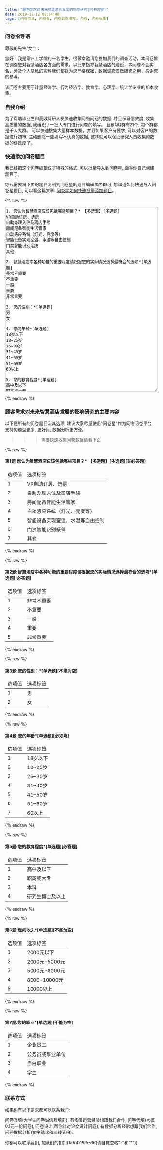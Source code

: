 ```yaml
---
title: "顾客需求对未来智慧酒店发展的影响研究(问卷内容)"
date: 2019-12-12 08:54:48
tags: [问卷互填, 问卷星, 问卷调查填写, 问卷, 问卷收集]
---
```


### 问卷指导语

尊敬的先生/女士：

您好！我是常州工学院的一名学生，很荣幸邀请您参加我们的调查活动，本问卷旨在调查您对智慧酒店各方面的需求，以此来指导智慧酒店的建设，本问卷不会实名，涉及个人隐私的资料我们都将为您严格保密，数据调查仅做研究之用，感谢您的参与。

该问卷主要用于计量经济学、行为经济学、教育学、心理学、统计学专业的样本收集。

<!-- more -->


### 自我介绍

为了帮助毕业生和高效科研人员快速收集网络问卷的数据, 并且保证信效度, 收集高质量的数据, 我组织了一批人专门进行问卷的填写。
目前QQ群有21个, 每个群都是千人大群。 可以快速搜集大量样本数据，并且如果客户有要求, 可以对客户的数据进行初审, 
主动删除一些填写不认真的数据, 这样就可以保证研究人员收集的数据的信效度了。



### 快速添加问卷题目

我已经把这个问卷编辑成了特殊的格式, 可以批量导入到问卷星, 面得你自己创建题目了。

你只需要将下面的题目复制到问卷星的题目编辑页面即可, 想知道如何快速导入问卷星题目, 可以看这篇文章: [问卷星如何快速批量添加题目](https://mlln.cn/2019/06/01/%E9%97%AE%E5%8D%B7%E6%98%9F%E5%A6%82%E4%BD%95%E5%BF%AB%E9%80%9F%E6%B7%BB%E5%8A%A0%E6%89%B9%E9%87%8F%E9%A2%98%E7%9B%AE/index.html)。

{% raw %}
<textarea rows="40" style="width: 100%;">1. 您认为智慧酒店应该包括哪些项目？* 【多选题】[多选题]
VR自助订房、选房
自助办理入住及离店手续
房间配备智能生活管家
自动感应系统（灯光、亮度等）
智能设备实现室温、水温等自由控制
门禁智能识别系统
其他

2. 智慧酒店中各种功能的重要程度请根据您的实际情况选择最符合的选项*[单选题]
非常不重要
不重要
一般
重要
非常重要

3. 您的性别：*[单选题]
男
女

4. 您的年龄*[单选题]
18岁以下
18~25岁
26~30岁
31~40岁
41~50岁
51~60岁
60以上

5. 您的教育程度*[单选题]
高中及以下
职高或大专
本科
研究生博士及以上

6. 您的收入*[单选题]
2000元以下
2000元-5000元
5000元-8000元
8000-10000元
10000以上

7. 您的职业*[单选题]
企业员工
公务员或事业单位
自由职业
学生</textarea>
{% endraw %}

### 顾客需求对未来智慧酒店发展的影响研究的主要内容

以下是所有的问卷题目及其选项, 建议大家尽量使用"问卷星"作为网络问卷平台, 支持的题型更多, 更好用, 数据分析更方便。

>>> 需要快速收集问卷数据请看下面


{% raw %}
<div class="qitem">
<h4>第1题:您认为智慧酒店应该包括哪些项目？* 【多选题】[多选题][非必答题]</h4>

<table class="table">
<thead>
<tr><td>选项值</td><td>选项标签</td></tr>
</thead>
<tbody>
<tr><td>1</td><td>VR自助订房、选房</td></tr>
<tr><td>2</td><td>自助办理入住及离店手续</td></tr>
<tr><td>3</td><td>房间配备智能生活管家</td></tr>
<tr><td>4</td><td>自动感应系统（灯光、亮度等）</td></tr>
<tr><td>5</td><td>智能设备实现室温、水温等自由控制</td></tr>
<tr><td>6</td><td>门禁智能识别系统</td></tr>
<tr><td>7</td><td>其他</td></tr>
</tbody>
</table>

</div>
{% endraw %}


{% raw %}
<div class="qitem">
<h4>第2题:智慧酒店中各种功能的重要程度请根据您的实际情况选择最符合的选项*[单选题][必答题]</h4>

<table class="table">
<thead>
<tr><td>选项值</td><td>选项标签</td></tr>
</thead>
<tbody>
<tr><td>1</td><td>非常不重要</td></tr>
<tr><td>2</td><td>不重要</td></tr>
<tr><td>3</td><td>一般</td></tr>
<tr><td>4</td><td>重要</td></tr>
<tr><td>5</td><td>非常重要</td></tr>
</tbody>
</table>

</div>
{% endraw %}


{% raw %}
<div class="qitem">
<h4>第3题:您的性别：*[单选题][不能为空]</h4>

<table class="table">
<thead>
<tr><td>选项值</td><td>选项标签</td></tr>
</thead>
<tbody>
<tr><td>1</td><td>男</td></tr>
<tr><td>2</td><td>女</td></tr>
</tbody>
</table>

</div>
{% endraw %}


{% raw %}
<div class="qitem">
<h4>第4题:您的年龄*[单选题][必须填]</h4>

<table class="table">
<thead>
<tr><td>选项值</td><td>选项标签</td></tr>
</thead>
<tbody>
<tr><td>1</td><td>18岁以下</td></tr>
<tr><td>2</td><td>18~25岁</td></tr>
<tr><td>3</td><td>26~30岁</td></tr>
<tr><td>4</td><td>31~40岁</td></tr>
<tr><td>5</td><td>41~50岁</td></tr>
<tr><td>6</td><td>51~60岁</td></tr>
<tr><td>7</td><td>60以上</td></tr>
</tbody>
</table>

</div>
{% endraw %}


{% raw %}
<div class="qitem">
<h4>第5题:您的教育程度*[单选题][必答题]</h4>

<table class="table">
<thead>
<tr><td>选项值</td><td>选项标签</td></tr>
</thead>
<tbody>
<tr><td>1</td><td>高中及以下</td></tr>
<tr><td>2</td><td>职高或大专</td></tr>
<tr><td>3</td><td>本科</td></tr>
<tr><td>4</td><td>研究生博士及以上</td></tr>
</tbody>
</table>

</div>
{% endraw %}


{% raw %}
<div class="qitem">
<h4>第6题:您的收入*[单选题][不能为空]</h4>

<table class="table">
<thead>
<tr><td>选项值</td><td>选项标签</td></tr>
</thead>
<tbody>
<tr><td>1</td><td>2000元以下</td></tr>
<tr><td>2</td><td>2000元-5000元</td></tr>
<tr><td>3</td><td>5000元-8000元</td></tr>
<tr><td>4</td><td>8000-10000元</td></tr>
<tr><td>5</td><td>10000以上</td></tr>
</tbody>
</table>

</div>
{% endraw %}


{% raw %}
<div class="qitem">
<h4>第7题:您的职业*[单选题][不能为空]</h4>

<table class="table">
<thead>
<tr><td>选项值</td><td>选项标签</td></tr>
</thead>
<tbody>
<tr><td>1</td><td>企业员工</td></tr>
<tr><td>2</td><td>公务员或事业单位</td></tr>
<tr><td>3</td><td>自由职业</td></tr>
<tr><td>4</td><td>学生</td></tr>
</tbody>
</table>

</div>
{% endraw %}



<!-- ---
title: 心理教育医学的问卷免费下载
date: 2019-05-23 08:59:15
tags: [问卷星, 问卷网, 问卷下载, 问卷互填, 问卷设计, 问卷模板, 毕业问卷, 问卷数据分析, 问卷代填, ]
--- -->

### 联系方式
 
如果你有以下需求都可以联系我们:

问卷互填(大学生问卷诚信互填群), 有淘宝运营经验想跟我们合作, 问卷代填(大概0.1元一份问卷), 问卷设计(帮你针对论文设计问卷), 有数据分析经验想跟我们合作, 问卷数据分析(文字结论和三线表格)。

你都可以联系我们, 加我们的扣扣(*15647995-66*(请自觉忽略"-"和"*"))
